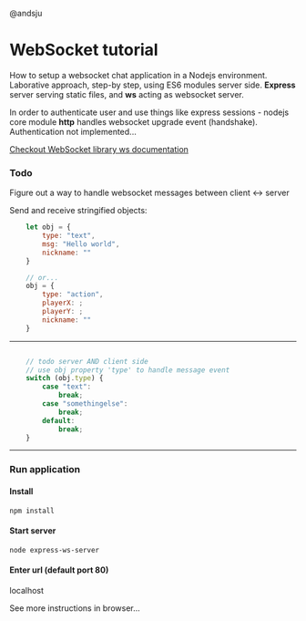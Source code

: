 @andsju

# WebSocket tutorial
How to setup a websocket chat application in a Nodejs environment. Laborative approach, step-by step, using ES6 modules server side.
**Express** server serving static files, and **ws** acting as websocket server.

In order to authenticate user and use things like express sessions - nodejs core module **http** handles websocket upgrade event (handshake).
Authentication not implemented...

[Checkout WebSocket library ws documentation](https://www.npmjs.com/package/ws)

### Todo
Figure out a way to handle websocket messages between client <-> server

Send and receive stringified objects:

```javascript
    let obj = {
        type: "text",
        msg: "Hello world",
        nickname: ""
    }

    // or...
    obj = {
        type: "action",
        playerX: ;
        playerY: ;
        nickname: ""
    }

```
---

```javascript

    // todo server AND client side
    // use obj property 'type' to handle message event
    switch (obj.type) {
        case "text":
            break;
        case "somethingelse":
            break;
        default:
            break;
    }

```

---

### Run application

#### Install 

`npm install`

#### Start server
`node express-ws-server`

#### Enter url (default port 80) 
localhost

See more instructions in browser...